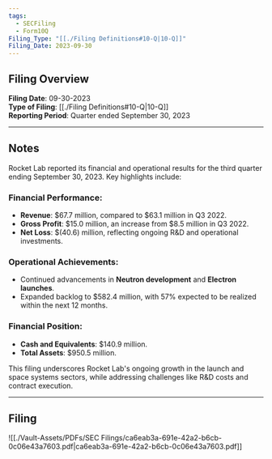 ```yaml
---
tags:
  - SECFiling
  - Form10Q
Filing_Type: "[[./Filing Definitions#10-Q|10-Q]]"
Filing_Date: 2023-09-30
---
```

## Filing Overview

**Filing Date**: 09-30-2023  
**Type of Filing**: [[./Filing Definitions#10-Q|10-Q]]  
**Reporting Period**: Quarter ended September 30, 2023  

---
## Notes

Rocket Lab reported its financial and operational results for the third quarter ending September 30, 2023. Key highlights include:

### Financial Performance:
- **Revenue**: $67.7 million, compared to $63.1 million in Q3 2022.  
- **Gross Profit**: $15.0 million, an increase from $8.5 million in Q3 2022.  
- **Net Loss**: $(40.6) million, reflecting ongoing R&D and operational investments.

### Operational Achievements:
- Continued advancements in **Neutron development** and **Electron launches**.  
- Expanded backlog to $582.4 million, with 57% expected to be realized within the next 12 months.

### Financial Position:
- **Cash and Equivalents**: $140.9 million.  
- **Total Assets**: $950.5 million.  

This filing underscores Rocket Lab's ongoing growth in the launch and space systems sectors, while addressing challenges like R&D costs and contract execution.

---
## Filing

![[./Vault-Assets/PDFs/SEC Filings/ca6eab3a-691e-42a2-b6cb-0c06e43a7603.pdf|ca6eab3a-691e-42a2-b6cb-0c06e43a7603.pdf]]
